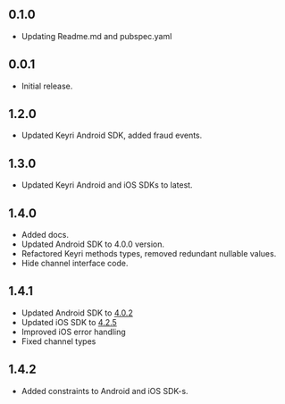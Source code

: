 ## 0.1.0

- Updating Readme.md and pubspec.yaml

## 0.0.1

- Initial release.

## 1.2.0

- Updated Keyri Android SDK, added fraud events.

## 1.3.0

- Updated Keyri Android and iOS SDKs to latest.

## 1.4.0

- Added docs.
- Updated Android SDK to 4.0.0 version.
- Refactored Keyri methods types, removed redundant nullable values.
- Hide channel interface code.

## 1.4.1

- Updated Android SDK to [4.0.2](https://github.com/Keyri-Co/keyri-android-whitelabel-sdk/releases/tag/4.0.2)
- Updated iOS SDK to [4.2.5](https://github.com/Keyri-Co/keyri-ios-whitelabel-sdk/releases/tag/4.2.5)
- Improved iOS error handling
- Fixed channel types

## 1.4.2

- Added constraints to Android and iOS SDK-s.
